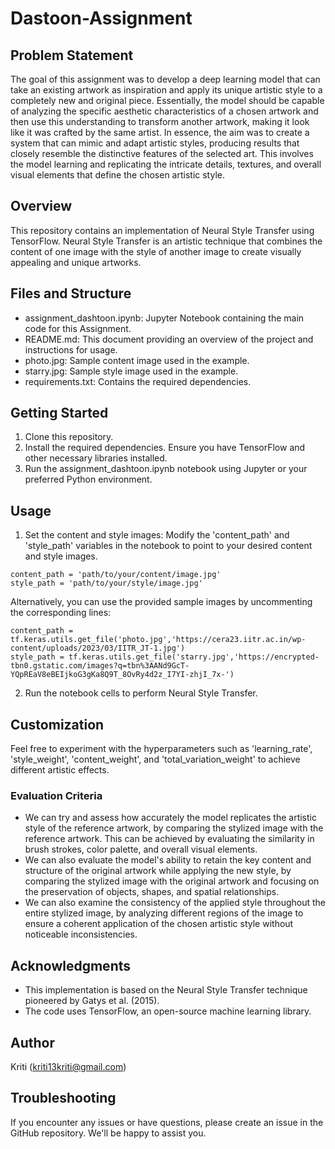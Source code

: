# Dastoon-Assignment


## Problem Statement
The goal of this assignment was to develop a deep learning model that can take an existing artwork as inspiration and apply its unique artistic style to a completely new and original piece. Essentially, the model should be capable of analyzing the specific aesthetic characteristics of a chosen artwork and then use this understanding to transform another artwork, making it look like it was crafted by the same artist. In essence, the aim was to create a system that can mimic and adapt artistic styles, producing results that closely resemble the distinctive features of the selected art. This involves the model learning and replicating the intricate details, textures, and overall visual elements that define the chosen artistic style.

## Overview
This repository contains an implementation of Neural Style Transfer using TensorFlow. Neural Style Transfer is an artistic technique that combines the content of one image with the style of another image to create visually appealing and unique artworks.

## Files and Structure
* assignment_dashtoon.ipynb: Jupyter Notebook containing the main code for this Assignment.
* README.md: This document providing an overview of the project and instructions for usage.
* photo.jpg: Sample content image used in the example.
* starry.jpg: Sample style image used in the example.
* requirements.txt: Contains the required dependencies.

## Getting Started
1. Clone this repository.
2. Install the required dependencies. Ensure you have TensorFlow and other necessary libraries installed.
3. Run the assignment_dashtoon.ipynb notebook using Jupyter or your preferred Python environment.

## Usage
1. Set the content and style images: Modify the 'content_path' and 'style_path' variables in the notebook to point to your desired content and style images.
```
content_path = 'path/to/your/content/image.jpg'
style_path = 'path/to/your/style/image.jpg'
```
Alternatively, you can use the provided sample images by uncommenting the corresponding lines:
```
content_path = tf.keras.utils.get_file('photo.jpg','https://cera23.iitr.ac.in/wp-content/uploads/2023/03/IITR_JT-1.jpg')
style_path = tf.keras.utils.get_file('starry.jpg','https://encrypted-tbn0.gstatic.com/images?q=tbn%3AANd9GcT-YQpREaV8eBEIjkoG3gKa8Q9T_8OvRy4d2z_I7YI-zhjI_7x-')
```
2. Run the notebook cells to perform Neural Style Transfer.

## Customization
Feel free to experiment with the hyperparameters such as 'learning_rate', 'style_weight', 'content_weight', and 'total_variation_weight' to achieve different artistic effects.

### Evaluation Criteria
* We can try and assess how accurately the model replicates the artistic style of the reference artwork, by comparing the stylized image with the reference artwork.
This can be achieved by evaluating the similarity in brush strokes, color palette, and overall visual elements.
* We can also evaluate the model's ability to retain the key content and structure of the original artwork while applying the new style, by comparing the stylized image with the original artwork and focusing on the preservation of objects, shapes, and spatial relationships.
* We can also examine the consistency of the applied style throughout the entire stylized image, by analyzing different regions of the image to ensure a coherent application of the chosen artistic style without noticeable inconsistencies.

## Acknowledgments
* This implementation is based on the Neural Style Transfer technique pioneered by Gatys et al. (2015).
* The code uses TensorFlow, an open-source machine learning library.

## Author
Kriti (kriti13kriti@gmail.com)

## Troubleshooting
If you encounter any issues or have questions, please create an issue in the GitHub repository. We'll be happy to assist you.

